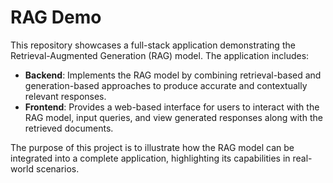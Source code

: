 # RAG Demo

This repository showcases a full-stack application demonstrating the Retrieval-Augmented Generation (RAG) model. The application includes:

- **Backend**: Implements the RAG model by combining retrieval-based and generation-based approaches to produce accurate and contextually relevant responses.
- **Frontend**: Provides a web-based interface for users to interact with the RAG model, input queries, and view generated responses along with the retrieved documents.

The purpose of this project is to illustrate how the RAG model can be integrated into a complete application, highlighting its capabilities in real-world scenarios.
